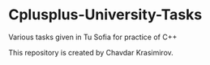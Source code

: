 # Cplusplus-University-Tasks

Various tasks given in Tu Sofia for practice of C++



This repository is created by Chavdar Krasimirov.

